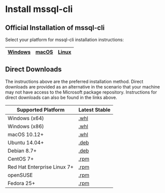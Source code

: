 # Install mssql-cli

## Official Installation of mssql-cli

Select your platform for mssql-cli installation instructions:

| [Windows](https://github.com/dbcli/mssql-cli/blob/master/doc/installation/windows.md#windows-installation) | [macOS](https://github.com/dbcli/mssql-cli/blob/master/doc/installation/macos.md#macos-installation) | [Linux](https://github.com/dbcli/mssql-cli/blob/master/doc/installation/linux.md) |
| - | - | - |


## Direct Downloads

The instructions above are the preferred installation method. Direct downloads are provided as an alternative in the 
scenario that your machine may not have access to the Microsoft package repository. Instructions for direct downloads can
also be found in the links above.

| Supported Platform                         |Latest Stable                 |
|--------------------------------------------|------------------------------|
|  Windows (x64)                             |[.whl][whl-win-x64]           |
|  Windows (x86)                             |[.whl][whl-win-x86]           |
|  macOS 10.12+                              |[.whl][whl-macos]             |
|  Ubuntu 14.04+                             |[.deb][deb]                   |
|  Debian 8.7+                               |[.deb][deb]                   |
|  CentOS 7+                                 |[.rpm][rpm]                   |
|  Red Hat Enterprise Linux 7+               |[.rpm][rpm]                   |
|  openSUSE                                  |[.rpm][rpm]                   |
|  Fedora 25+                                |[.rpm][rpm]                   |

[deb]: https://packages.microsoft.com/ubuntu/14.04/prod/pool/main/m/mssql-cli/mssql-cli_0.15.0-1_all.deb
[rpm]: https://packages.microsoft.com/rhel/7/prod/mssql-cli-0.15.0-1.el7.x86_64.rpm
[whl-win-x64]: https://files.pythonhosted.org/packages/79/31/1be42f3632a30bb126e02cda4312b797f5f2cdef60b9c62596196a475037/mssql_cli-0.15.0-py2.py3-none-win_amd64.whl
[whl-win-x86]: https://files.pythonhosted.org/packages/21/8c/9829c2094b4f179f9c2f4548b2ba089867f84a3758cb70575ef2a905e877/mssql_cli-0.15.0-py2.py3-none-win32.whl
[whl-macos]: https://files.pythonhosted.org/packages/43/5d/c9af6aec5b491e7b0c5ccf00b4b8062282d6c4cfb4c0417891bd6013e299/mssql_cli-0.15.0-py2.py3-none-macosx_10_11_intel.whl
